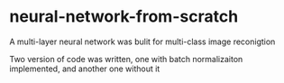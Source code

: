 # neural-network-from-scratch
A multi-layer neural network was bulit for multi-class image reconigtion

Two version of code was written, one with batch normalizaiton implemented, and another one without it
